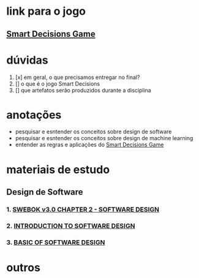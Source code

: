 # link para o jogo
## [Smart Decisions Game](smartdecisionsgame.com)


# dúvidas
1. [x] em geral, o que precisamos entregar no final?
2. [] o que é o jogo Smart Decisions
3. [] que artefatos serão produzidos durante a disciplina

# anotações 

- pesquisar e esntender os conceitos sobre design de software
- pesquisar e esntender os conceitos sobre design de machine learning
- entender as regras e aplicações do [Smart Decisions Game](smartdecisionsgame.com)

# materiais de estudo

## Design de Software

### 1. [SWEBOK v3.0 CHAPTER 2 - SOFTWARE DESIGN](https://ieeecs-media.computer.org/media/education/swebok/swebok-v3.pdf)
### 2. [INTRODUCTION TO SOFTWARE DESIGN](https://medium.com/@manyeong.lee99/introduction-to-software-design-200b3175a9f1)
### 3. [BASIC OF SOFTWARE DESIGN](https://www.scaler.com/topics/software-engineering/what-is-software-design/)


# outros
